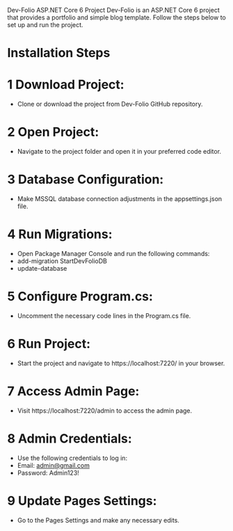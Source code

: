 Dev-Folio ASP.NET Core 6 Project
Dev-Folio is an ASP.NET Core 6 project that provides a portfolio and simple blog template. Follow the steps below to set up and run the project.

# Installation Steps

# 1 Download Project:
- Clone or download the project from Dev-Folio GitHub repository.

# 2 Open Project:
- Navigate to the project folder and open it in your preferred code editor.

# 3 Database Configuration:
- Make MSSQL database connection adjustments in the appsettings.json file.

# 4 Run Migrations:
- Open Package Manager Console and run the following commands:
- add-migration StartDevFolioDB 
- update-database

# 5 Configure Program.cs:
- Uncomment the necessary code lines in the Program.cs file.

# 6 Run Project:
- Start the project and navigate to https://localhost:7220/ in your browser.


# 7 Access Admin Page:
- Visit https://localhost:7220/admin to access the admin page.

# 8 Admin Credentials:
- Use the following credentials to log in:
- Email: admin@gmail.com
- Password: Admin123!


# 9 Update Pages Settings:
- Go to the Pages Settings and make any necessary edits.


